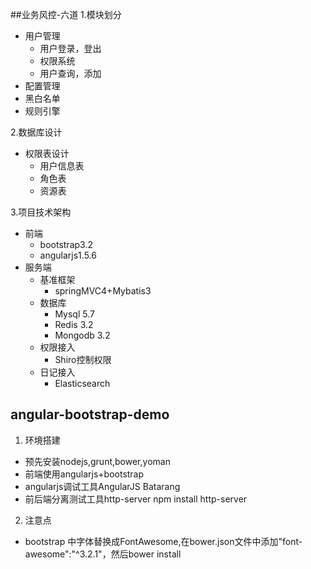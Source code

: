##业务风控-六道
1.模块划分
- 用户管理
	* 用户登录，登出
	* 权限系统
	* 用户查询，添加
- 配置管理
- 黑白名单
- 规则引擎

2.数据库设计
- 权限表设计
  * 用户信息表
  * 角色表
  * 资源表

3.项目技术架构
* 前端
	- bootstrap3.2
	- angularjs1.5.6
* 服务端
	- 基准框架
	  * springMVC4+Mybatis3
	- 数据库
	  * Mysql 5.7
	  * Redis 3.2
	  * Mongodb 3.2
	- 权限接入
	  * Shiro控制权限
	- 日记接入
	  * Elasticsearch


## angular-bootstrap-demo
1. 环境搭建
  * 预先安装nodejs,grunt,bower,yoman
  * 前端使用angularjs+bootstrap
  * angularjs调试工具AngularJS Batarang
  * 前后端分离测试工具http-server npm install http-server

2. 注意点

  * bootstrap 中字体替换成FontAwesome,在bower.json文件中添加"font-awesome":"^3.2.1"，然后bower install
